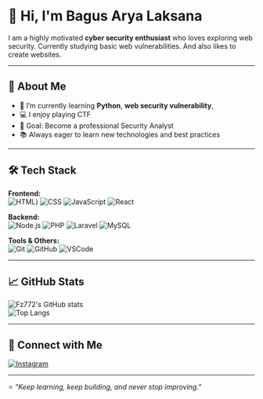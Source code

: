# 👋 Hi, I'm Bagus Arya Laksana 

I am a highly motivated **cyber security enthusiast** who loves exploring web security.
Currently studying basic web vulnerabilities.
And also likes to create websites.

---

## 🧠 About Me  
- 🌱 I’m currently learning **Python**, **web security vulnerability**,   
- 💻 I enjoy playing CTF
- 🎯 Goal: Become a professional Security Analyst
- 📚 Always eager to learn new technologies and best practices  

---

## 🛠️ Tech Stack  
**Frontend:**  
![HTML](https://img.shields.io/badge/docker-257bd6?logo=docker&logoColor=white&style=for-the-badge))
![CSS](https://img.shields.io/badge/CSS3-1572B6?style=flat-square&logo=css3&logoColor=white)
![JavaScript](https://img.shields.io/badge/JavaScript-F7DF1E?style=flat-square&logo=javascript&logoColor=black)
![React](https://img.shields.io/badge/React-20232A?style=flat-square&logo=react&logoColor=61DAFB)

**Backend:**  
![Node.js](https://img.shields.io/badge/Node.js-43853D?style=flat-square&logo=node.js&logoColor=white)
![PHP](https://img.shields.io/badge/PHP-777BB4?style=flat-square&logo=php&logoColor=white)
![Laravel](https://img.shields.io/badge/Laravel-FF2D20?style=flat-square&logo=laravel&logoColor=white)
![MySQL](https://img.shields.io/badge/MySQL-005C84?style=flat-square&logo=mysql&logoColor=white)

**Tools & Others:**  
![Git](https://img.shields.io/badge/Git-F05032?style=flat-square&logo=git&logoColor=white)
![GitHub](https://img.shields.io/badge/GitHub-181717?style=flat-square&logo=github&logoColor=white)
![VSCode](https://img.shields.io/badge/VS_Code-0078D4?style=flat-square&logo=visual-studio-code&logoColor=white)

---

## 📈 GitHub Stats  
![Fz772's GitHub stats](https://github-readme-stats.vercel.app/api?username=Fz772&show_icons=true&theme=tokyonight)  
![Top Langs](https://github-readme-stats.vercel.app/api/top-langs/?username=Fz772&layout=compact&theme=tokyonight)

---

## 🔗 Connect with Me  
[![Instagram](https://img.shields.io/badge/Instagram-E4405F?style=flat-square&logo=instagram&logoColor=white)](https://instagram.com/Zann44123)

---

⭐ *“Keep learning, keep building, and never stop improving.”*  
